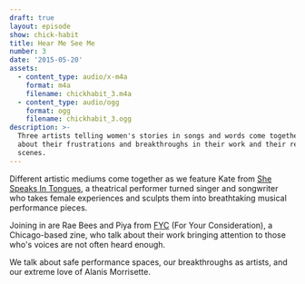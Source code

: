 ```yaml
---
draft: true
layout: episode
show: chick-habit
title: Hear Me See Me
number: 3
date: '2015-05-20'
assets:
  - content_type: audio/x-m4a
    format: m4a
    filename: chickhabit_3.m4a
  - content_type: audio/ogg
    format: ogg
    filename: chickhabit_3.ogg
description: >-
  Three artists telling women's stories in songs and words come together to talk
  about their frustrations and breakthroughs in their work and their respective
  scenes.
---
```

Different artistic mediums come together as we feature Kate from [She Speaks In Tongues](https://shespeaksintongues.bandcamp.com), a theatrical performer turned singer and songwriter who takes female experiences and sculpts them into breathtaking musical performance pieces.

Joining in are Rae Bees and Piya from [FYC](http://fyczine.com) (For Your Consideration), a Chicago-based zine, who talk about their work bringing attention to those who's voices are not often heard enough.

We talk about safe performance spaces, our breakthroughs as artists, and our extreme love of Alanis Morrisette.